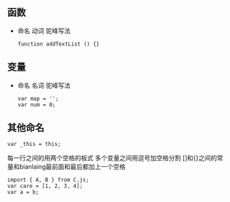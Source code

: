 ## 函数
- 命名
  动词 驼峰写法
  ```
  function addTextList () {}
  ```

## 变量
- 命名
  名词 驼峰写法 
  ```
  var map = '';
  var num = 0;
  ```

## 其他命名
```
var _this = this;
```
每一行之间的用两个空格的板式
多个变量之间用逗号加空格分割
[]和{}之间的常量和bianlaing最前面和最后都加上一个空格
```
import { A, B } from C.js;
var care = [1, 2, 3, 4];
var a = b;
```